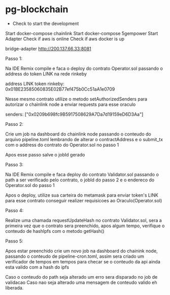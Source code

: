 # pg-blockchain

- Check to start the development


Start docker-compose chainlink
Start docker-compose 5gempower
Start Adapter 
Check if aws is online
Check if aws docker is up

bridge-adapter
http://200.137.66.33:8081



Passo 1:

Na IDE Remix compile e faca o deploy do contrato Operator.sol passando o address do token LINK na rede rinkeby

address LINK token rinkeby: 0x01BE23585060835E02B77ef475b0Cc51aA1e0709

Nesse mesmo contrato utilize o metodo setAuthorizedSenders para autorizar o chainlink node a enviar requests para esse oraculo

senders: ["0x0209b698fc9B5917508629A7Da7d19159eD6D3Aa"]

Passo 2:

Crie um job na dashboard do chainlink node passando o conteudo do arquivo pipeline.toml lembrando de alterar
o contractAddress e o submit_tx com o address do contrato do Operator.sol no passo 1

Apos esse passo salve o jobId gerado

Passo 3:

Na IDE Remix compile e faca deploy do contrato Validator.sol passando o path a ser verificado pelo contrato,
o jobId do passo 2 e o endereco do Operator.sol do passo 1

Apos o deploy, utilize sua carteira do metamask para enviar token's LINK para esse contrato conseguir realizer requisicoes ao Oraculo(Operator.sol)

Passo 4:

Realize uma chamada requestUpdateHash no contrato Validator.sol, sera a primeira vez que o contrato sera preenchido, apos algum tempo, verifique o conteudo
de hashIpfs com o metodo getHash()

Passo 5:

Apos estar preenchido crie um novo job na dashboard do chainink node, passando o conteudo de pipeline-cron.toml, assim sera criado um verificador de tempos em tempos
para checar se o conteudo da api ainda esta valido com a hash do ipfs


Caso o conteudo do path seja alterado um erro sera disparado no job de validacao
Caso nao seja alterado uma mensagem de conteudo valido eh liberada.

